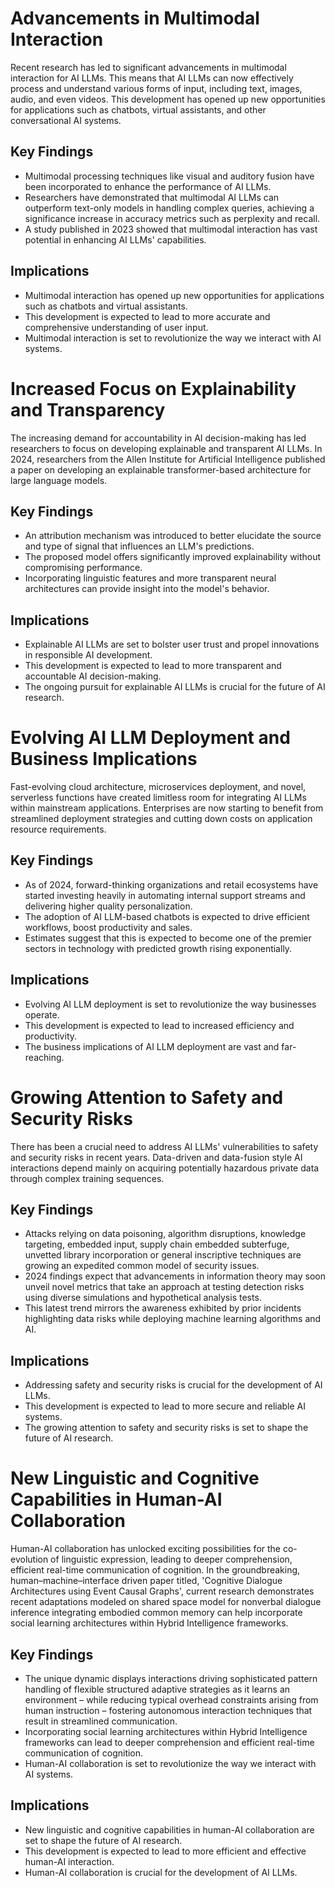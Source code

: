 # Advancements in Multimodal Interaction
Recent research has led to significant advancements in multimodal interaction for AI LLMs. This means that AI LLMs can now effectively process and understand various forms of input, including text, images, audio, and even videos. This development has opened up new opportunities for applications such as chatbots, virtual assistants, and other conversational AI systems.

## Key Findings
- Multimodal processing techniques like visual and auditory fusion have been incorporated to enhance the performance of AI LLMs.
- Researchers have demonstrated that multimodal AI LLMs can outperform text-only models in handling complex queries, achieving a significance increase in accuracy metrics such as perplexity and recall.
- A study published in 2023 showed that multimodal interaction has vast potential in enhancing AI LLMs' capabilities.

## Implications
- Multimodal interaction has opened up new opportunities for applications such as chatbots and virtual assistants.
- This development is expected to lead to more accurate and comprehensive understanding of user input.
- Multimodal interaction is set to revolutionize the way we interact with AI systems.

# Increased Focus on Explainability and Transparency
The increasing demand for accountability in AI decision-making has led researchers to focus on developing explainable and transparent AI LLMs. In 2024, researchers from the Allen Institute for Artificial Intelligence published a paper on developing an explainable transformer-based architecture for large language models.

## Key Findings
- An attribution mechanism was introduced to better elucidate the source and type of signal that influences an LLM's predictions.
- The proposed model offers significantly improved explainability without compromising performance.
- Incorporating linguistic features and more transparent neural architectures can provide insight into the model's behavior.

## Implications
- Explainable AI LLMs are set to bolster user trust and propel innovations in responsible AI development.
- This development is expected to lead to more transparent and accountable AI decision-making.
- The ongoing pursuit for explainable AI LLMs is crucial for the future of AI research.

# Evolving AI LLM Deployment and Business Implications
Fast-evolving cloud architecture, microservices deployment, and novel, serverless functions have created limitless room for integrating AI LLMs within mainstream applications. Enterprises are now starting to benefit from streamlined deployment strategies and cutting down costs on application resource requirements.

## Key Findings
- As of 2024, forward-thinking organizations and retail ecosystems have started investing heavily in automating internal support streams and delivering higher quality personalization.
- The adoption of AI LLM-based chatbots is expected to drive efficient workflows, boost productivity and sales.
- Estimates suggest that this is expected to become one of the premier sectors in technology with predicted growth rising exponentially.

## Implications
- Evolving AI LLM deployment is set to revolutionize the way businesses operate.
- This development is expected to lead to increased efficiency and productivity.
- The business implications of AI LLM deployment are vast and far-reaching.

# Growing Attention to Safety and Security Risks
There has been a crucial need to address AI LLMs' vulnerabilities to safety and security risks in recent years. Data-driven and data-fusion style AI interactions depend mainly on acquiring potentially hazardous private data through complex training sequences.

## Key Findings
- Attacks relying on data poisoning, algorithm disruptions, knowledge targeting, embedded input, supply chain embedded subterfuge, unvetted library incorporation or general inscriptive techniques are growing an expedited common model of security issues.
- 2024 findings expect that advancements in information theory may soon unveil novel metrics that take an approach at testing detection risks using diverse simulations and hypothetical analysis tests.
- This latest trend mirrors the awareness exhibited by prior incidents highlighting data risks while deploying machine learning algorithms and AI.

## Implications
- Addressing safety and security risks is crucial for the development of AI LLMs.
- This development is expected to lead to more secure and reliable AI systems.
- The growing attention to safety and security risks is set to shape the future of AI research.

# New Linguistic and Cognitive Capabilities in Human-AI Collaboration
Human-AI collaboration has unlocked exciting possibilities for the co-evolution of linguistic expression, leading to deeper comprehension, efficient real-time communication of cognition. In the groundbreaking, human–machine–interface driven paper titled, 'Cognitive Dialogue Architectures using Event Causal Graphs', current research demonstrates recent adaptations modeled on shared space model for nonverbal dialogue inference integrating embodied common memory can help incorporate social learning architectures within Hybrid Intelligence frameworks.

## Key Findings
- The unique dynamic displays interactions driving sophisticated pattern handling of flexible structured adaptive strategies as it learns an environment – while reducing typical overhead constraints arising from human instruction – fostering autonomous interaction techniques that result in streamlined communication.
- Incorporating social learning architectures within Hybrid Intelligence frameworks can lead to deeper comprehension and efficient real-time communication of cognition.
- Human-AI collaboration is set to revolutionize the way we interact with AI systems.

## Implications
- New linguistic and cognitive capabilities in human-AI collaboration are set to shape the future of AI research.
- This development is expected to lead to more efficient and effective human-AI interaction.
- Human-AI collaboration is crucial for the development of AI LLMs.